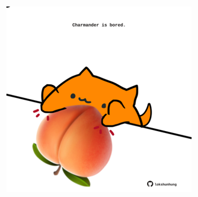 <!-- built at 11/07/2023, 07:01:04 UTC -->
<p align="center">
  <img width="500" height="500" src="./ReadmeImage.svg">
</p>
